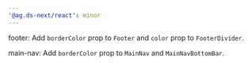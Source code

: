```yaml
---
'@ag.ds-next/react': minor
---
```


footer: Add `borderColor` prop to `Footer` and `color` prop to `FooterDivider`.

main-nav: Add `borderColor` prop to `MainNav` and `MainNavBottomBar`.
